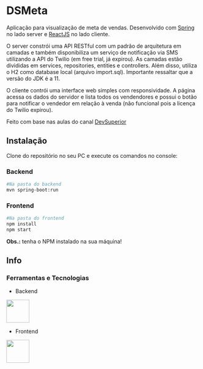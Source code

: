 # DSMeta

Aplicação para visualização de meta de vendas. Desenvolvido com <a href="https://spring.io/guides">Spring</a> no lado server e <a href="https://pt-br.reactjs.org/docs/getting-started.html">ReactJS</a> no lado cliente.

O server constrói uma API RESTful com um padrão de arquitetura em camadas e também disponibiliza um serviço de notificação via SMS utilizando a API do Twilio (em free trial, já expirou). As camadas estão divididas em services, repositories, entities e controllers. Além disso, utiliza o H2 como database local (arquivo import.sql). Importante ressaltar que a versão do JDK é a 11.

O cliente contrói uma interface web simples com responsividade. A página acessa os dados do servidor e lista todos os vendendores e possui o botão para notificar o vendedor em relação à venda (não funcional pois a licença do Twilio expirou).

Feito com base nas aulas do canal <a href="https://www.youtube.com/@DevSuperior">DevSuperior</a>


## Instalação

Clone do repositório no seu PC e execute os comandos no console:

### Backend

```bash
#Na pasta do backend
mvn spring-boot:run
```

### Frontend

```bash
#Na pasta do frontend
npm install
npm start
```

**Obs.:** tenha o NPM instalado na sua máquina!

## Info

### Ferramentas e Tecnologias

 - Backend

<img src="https://cdn.jsdelivr.net/gh/devicons/devicon/icons/spring/spring-original.svg" width="60" height="60"/>

 - Frontend


<img src="https://cdn.jsdelivr.net/gh/devicons/devicon/icons/react/react-original-wordmark.svg" width="60" height="60"/>